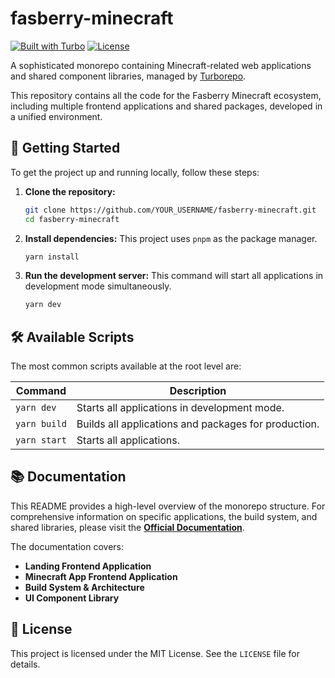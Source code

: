 #  fasberry-minecraft

[![Built with Turbo](https://img.shields.io/badge/built%20with-Turbo-blue.svg?style=for-the-badge&logo=turborepo)](https://turbo.build/repo)
[![License](https://img.shields.io/github/license/ProjectFasberry/minecraft-turbo?style=for-the-badge)](./LICENSE)

A sophisticated monorepo containing Minecraft-related web applications and shared component libraries, managed by [Turborepo](https://turbo.build/repo).

This repository contains all the code for the Fasberry Minecraft ecosystem, including multiple frontend applications and shared packages, developed in a unified environment.

## 🚀 Getting Started

To get the project up and running locally, follow these steps:

1.  **Clone the repository:**
    ```bash
    git clone https://github.com/YOUR_USERNAME/fasberry-minecraft.git
    cd fasberry-minecraft
    ```

2.  **Install dependencies:**
    This project uses `pnpm` as the package manager.
    ```bash
    yarn install
    ```

3.  **Run the development server:**
    This command will start all applications in development mode simultaneously.
    ```bash
    yarn dev
    ```

## 🛠️ Available Scripts

The most common scripts available at the root level are:

| Command      | Description                                                 |
|--------------|-------------------------------------------------------------|
| `yarn dev`   | Starts all applications in development mode.                |
| `yarn build` | Builds all applications and packages for production.        |
| `yarn start` | Starts all applications.                                    |

## 📚 Documentation

This README provides a high-level overview of the monorepo structure. For comprehensive information on specific applications, the build system, and shared libraries, please visit the **[Official Documentation](LINK_TO_YOUR_DOCS)**.

The documentation covers:
*   **Landing Frontend Application**
*   **Minecraft App Frontend Application**
*   **Build System & Architecture**
*   **UI Component Library**

## 📄 License

This project is licensed under the MIT License. See the `LICENSE` file for details.
